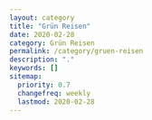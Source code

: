 ```yaml
---
layout: category
title: "Grün Reisen"
date: 2020-02-28
category: Grün Reisen
permalink: /category/gruen-reisen
description: "."
keywords: []
sitemap:
  priority: 0.7
  changefreq: weekly
  lastmod: 2020-02-28
---
```

